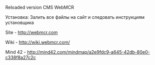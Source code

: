 Reloaded version CMS WebMCR

Установка:
Залить все файлы на сайт и следовать инструкциям установщика

Site - http://webmcr.com

Wiki - http://wiki.webmcr.com/

Mind 42 - http://mind42.com/mindmap/a2e9fdc9-a645-42db-80e0-c338f8a27c2c
